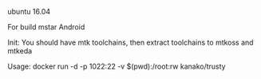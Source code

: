 ubuntu 16.04

For build mstar Android

Init: You should have mtk toolchains, then extract toolchains to mtkoss and mtkeda

Usage: docker run -d -p 1022:22 -v $(pwd):/root:rw kanako/trusty

